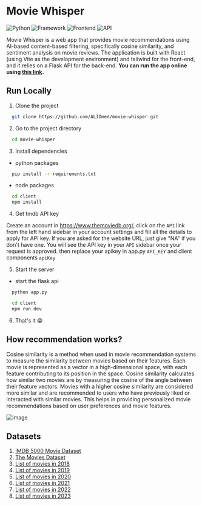 
# Movie Whisper

![Python](https://img.shields.io/badge/Python-3.8-blueviolet)
![Framework](https://img.shields.io/badge/Framework-Flask-red)
![Frontend](https://img.shields.io/badge/Frontend-HTML/CSS/JS-green)
![API](https://img.shields.io/badge/API-TMDB-fcba03)

Movie Whisper is a web app that provides movie recommendations using AI-based content-based filtering, specifically cosine similarity, and sentiment analysis on movie reviews. The application is built with React (using Vite as the development environment) and tailwind for the front-end, and it relies on a Flask API for the back-end.
**You can run the app online using [this link](https://zaraki000.github.io/vite-deploy/).**





## Run Locally

1. Clone the project

```bash
  git clone https://github.com/ALIDmed/movie-whisper.git
```

2. Go to the project directory

```bash
  cd movie-whisper
```

3. Install dependencies
* python packages
```bash
  pip install -r requirements.txt
```
* node packages
```bash
  cd client
  npm install
```
4. Get tmdb API key

Create an account in https://www.themoviedb.org/, click on the `API` link from the left hand sidebar in your account settings and fill all the details to apply for API key. If you are asked for the website URL, just give "NA" if you don't have one. You will see the API key in your `API` sidebar once your request is approved. then replace your apikey in app.py `API_KEY` and client components `apiKey`

5. Start the server

* start the flask api
```bash
  python app.py
```

```bash
  cd client
  npm run dev
```

6. That's it 😁


## How recommendation works?

Cosine similarity is a method when used in movie recommendation systems to measure the similarity between movies based on their features. Each movie is represented as a vector in a high-dimensional space, with each feature contributing to its position in the space. Cosine similarity calculates how similar two movies are by measuring the cosine of the angle between their feature vectors. Movies with a higher cosine similarity are considered more similar and are recommended to users who have previously liked or interacted with similar movies. This helps in providing personalized movie recommendations based on user preferences and movie features.

![image](https://user-images.githubusercontent.com/36665975/70401457-a7530680-1a55-11ea-9158-97d4e8515ca4.png)


## Datasets

1. [IMDB 5000 Movie Dataset](https://www.kaggle.com/carolzhangdc/imdb-5000-movie-dataset)
2. [The Movies Dataset](https://www.kaggle.com/rounakbanik/the-movies-dataset)
3. [List of movies in 2018](https://en.wikipedia.org/wiki/List_of_American_films_of_2018)
4. [List of movies in 2019](https://en.wikipedia.org/wiki/List_of_American_films_of_2019)
5. [List of movies in 2020](https://en.wikipedia.org/wiki/List_of_American_films_of_2020)
5. [List of movies in 2021](https://en.wikipedia.org/wiki/List_of_American_films_of_2021)
5. [List of movies in 2022](https://en.wikipedia.org/wiki/List_of_American_films_of_2022)
5. [List of movies in 2023](https://en.wikipedia.org/wiki/List_of_American_films_of_2023)


